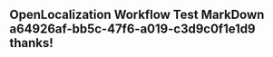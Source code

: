 <properties
ms.topic="hero-topic"
ms.test1="hero-topic"
ms.test2="test"/>

## OpenLocalization Workflow Test MarkDown a64926af-bb5c-47f6-a019-c3d9c0f1e1d9 thanks!
